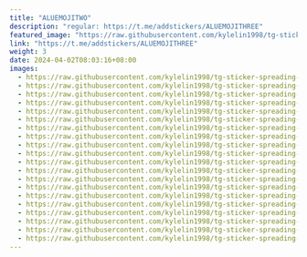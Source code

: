 ```yaml
---
title: "ALUEMOJITWO"
description: "regular: https://t.me/addstickers/ALUEMOJITHREE"
featured_image: "https://raw.githubusercontent.com/kylelin1998/tg-sticker-spreading-worldwide-images/main/img/e47c53d9-c891-45dd-bca0-2b2b9cf8241d.jpg"
link: "https://t.me/addstickers/ALUEMOJITHREE"
weight: 3
date: 2024-04-02T08:03:16+08:00
images:
  - https://raw.githubusercontent.com/kylelin1998/tg-sticker-spreading-worldwide-images/main/img/e47c53d9-c891-45dd-bca0-2b2b9cf8241d.jpg
  - https://raw.githubusercontent.com/kylelin1998/tg-sticker-spreading-worldwide-images/main/img/b5135a4b-ffa4-47f9-a450-01f001548d2e.jpg
  - https://raw.githubusercontent.com/kylelin1998/tg-sticker-spreading-worldwide-images/main/img/1b8180bb-56a0-44eb-98b5-7ada01a47841.jpg
  - https://raw.githubusercontent.com/kylelin1998/tg-sticker-spreading-worldwide-images/main/img/4d3e4c85-f37c-42b7-9361-7ab148eed965.jpg
  - https://raw.githubusercontent.com/kylelin1998/tg-sticker-spreading-worldwide-images/main/img/b7bdf69b-c9aa-4de0-8317-e2be3ef4cb31.jpg
  - https://raw.githubusercontent.com/kylelin1998/tg-sticker-spreading-worldwide-images/main/img/6938bf77-0855-4963-ac4f-0f71506e50bf.jpg
  - https://raw.githubusercontent.com/kylelin1998/tg-sticker-spreading-worldwide-images/main/img/9d8a91a3-40c6-420c-a877-e5edfc7881d0.jpg
  - https://raw.githubusercontent.com/kylelin1998/tg-sticker-spreading-worldwide-images/main/img/b01d83a1-fff4-4ba7-a6f2-daa845315734.jpg
  - https://raw.githubusercontent.com/kylelin1998/tg-sticker-spreading-worldwide-images/main/img/ca32b684-2106-4ff4-b4e0-ed4223c54be6.jpg
  - https://raw.githubusercontent.com/kylelin1998/tg-sticker-spreading-worldwide-images/main/img/e9afac37-6076-400b-baec-891412cead1a.jpg
  - https://raw.githubusercontent.com/kylelin1998/tg-sticker-spreading-worldwide-images/main/img/93d4a684-3fc2-4fdf-9957-4cc9ba729c71.jpg
  - https://raw.githubusercontent.com/kylelin1998/tg-sticker-spreading-worldwide-images/main/img/80a511aa-a069-4acb-9f10-3f0927f21c70.jpg
  - https://raw.githubusercontent.com/kylelin1998/tg-sticker-spreading-worldwide-images/main/img/e353249e-94c8-418e-af9f-e42f74cd8240.jpg
  - https://raw.githubusercontent.com/kylelin1998/tg-sticker-spreading-worldwide-images/main/img/7e9c8248-490b-46a3-8822-f1fb62470708.jpg
  - https://raw.githubusercontent.com/kylelin1998/tg-sticker-spreading-worldwide-images/main/img/404dfe91-56b1-4458-a4aa-6f73e63f5c21.jpg
  - https://raw.githubusercontent.com/kylelin1998/tg-sticker-spreading-worldwide-images/main/img/e4e6344b-b1f6-4fbe-bb38-0893bf2d7c59.jpg
  - https://raw.githubusercontent.com/kylelin1998/tg-sticker-spreading-worldwide-images/main/img/bb6e18d8-bb65-4dd1-9bff-3c3f1eea76dd.jpg
  - https://raw.githubusercontent.com/kylelin1998/tg-sticker-spreading-worldwide-images/main/img/12c74b19-e1ab-4fdc-9cde-4f0a57e9eb08.jpg
  - https://raw.githubusercontent.com/kylelin1998/tg-sticker-spreading-worldwide-images/main/img/d62d2ba7-3de7-4a36-bdb0-c35eb9cbebf2.jpg
  - https://raw.githubusercontent.com/kylelin1998/tg-sticker-spreading-worldwide-images/main/img/ee64f727-9381-4a40-a11b-026cd10dbca0.jpg
---
```

